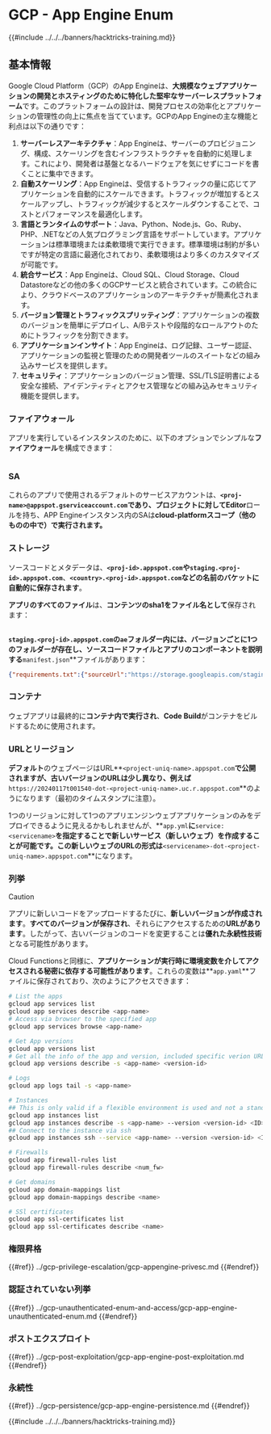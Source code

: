 # GCP - App Engine Enum

{{#include ../../../banners/hacktricks-training.md}}

## 基本情報 <a href="#reviewing-app-engine-configurations" id="reviewing-app-engine-configurations"></a>

Google Cloud Platform（GCP）のApp Engineは、**大規模なウェブアプリケーションの開発とホスティングのために特化した堅牢なサーバーレスプラットフォーム**です。このプラットフォームの設計は、開発プロセスの効率化とアプリケーションの管理性の向上に焦点を当てています。GCPのApp Engineの主な機能と利点は以下の通りです：

1. **サーバーレスアーキテクチャ**：App Engineは、サーバーのプロビジョニング、構成、スケーリングを含むインフラストラクチャを自動的に処理します。これにより、開発者は基盤となるハードウェアを気にせずにコードを書くことに集中できます。
2. **自動スケーリング**：App Engineは、受信するトラフィックの量に応じてアプリケーションを自動的にスケールできます。トラフィックが増加するとスケールアップし、トラフィックが減少するとスケールダウンすることで、コストとパフォーマンスを最適化します。
3. **言語とランタイムのサポート**：Java、Python、Node.js、Go、Ruby、PHP、.NETなどの人気プログラミング言語をサポートしています。アプリケーションは標準環境または柔軟環境で実行できます。標準環境は制約が多いですが特定の言語に最適化されており、柔軟環境はより多くのカスタマイズが可能です。
4. **統合サービス**：App Engineは、Cloud SQL、Cloud Storage、Cloud Datastoreなどの他の多くのGCPサービスと統合されています。この統合により、クラウドベースのアプリケーションのアーキテクチャが簡素化されます。
5. **バージョン管理とトラフィックスプリッティング**：アプリケーションの複数のバージョンを簡単にデプロイし、A/Bテストや段階的なロールアウトのためにトラフィックを分割できます。
6. **アプリケーションインサイト**：App Engineは、ログ記録、ユーザー認証、アプリケーションの監視と管理のための開発者ツールのスイートなどの組み込みサービスを提供します。
7. **セキュリティ**：アプリケーションのバージョン管理、SSL/TLS証明書による安全な接続、アイデンティティとアクセス管理などの組み込みセキュリティ機能を提供します。

### ファイアウォール

アプリを実行しているインスタンスのために、以下のオプションでシンプルな**ファイアウォール**を構成できます：

<figure><img src="../../../images/image (246).png" alt=""><figcaption></figcaption></figure>

### SA

これらのアプリで使用されるデフォルトのサービスアカウントは、**`<proj-name>@appspot.gserviceaccount.com`**であり、プロジェクトに対して**Editor**ロールを持ち、APP Engineインスタンス内のSAは**cloud-platformスコープ（他のものの中で）で実行されます。**

### ストレージ

ソースコードとメタデータは、**`<proj-id>.appspot.com`**や**`staging.<proj-id>.appspot.com`**、**`<country>.<proj-id>.appspot.com`**などの名前のバケットに**自動的に保存されます**。

**アプリのすべてのファイル**は、**コンテンツのsha1をファイル名として**保存されます：

<figure><img src="../../../images/image (82).png" alt=""><figcaption></figcaption></figure>

**`staging.<proj-id>.appspot.com`**の**`ae`**フォルダー内には、**バージョンごとに1つのフォルダーが存在し**、**ソースコード**ファイルと**アプリのコンポーネントを説明する**`manifest.json`**ファイルがあります：
```json
{"requirements.txt":{"sourceUrl":"https://storage.googleapis.com/staging.onboarding-host-98efbf97812843.appspot.com/a270eedcbe2672c841251022b7105d340129d108","sha1Sum":"a270eedc_be2672c8_41251022_b7105d34_0129d108"},"main_test.py":{"sourceUrl":"https://storage.googleapis.com/staging.onboarding-host-98efbf97812843.appspot.com/0ca32fd70c953af94d02d8a36679153881943f32","sha1Sum":"0ca32fd7_0c953af9_4d02d8a ...
```
### コンテナ

ウェブアプリは最終的に**コンテナ内で実行され**、**Code Build**がコンテナをビルドするために使用されます。

### URLとリージョン

**デフォルト**のウェブページはURL**`<project-uniq-name>.appspot.com`**で公開されますが、古いバージョンのURLは少し異なり、例えば**`https://20240117t001540-dot-<project-uniq-name>.uc.r.appspot.com`**のようになります（最初のタイムスタンプに注意）。

1つのリージョンに対して1つのアプリエンジンウェブアプリケーションのみをデプロイできるように見えるかもしれませんが、**`app.yml`**に**`service: <servicename>`**を指定することで新しいサービス（新しいウェブ）を作成することが可能です。この新しいウェブのURLの形式は**`<servicename>-dot-<project-uniq-name>.appspot.com`**になります。

### 列挙

> [!CAUTION]
> アプリに新しいコードをアップロードするたびに、**新しいバージョンが作成されます**。**すべてのバージョンが保存され**、それらにアクセスするための**URLがあります**。したがって、古いバージョンのコードを変更することは**優れた永続性技術**となる可能性があります。

Cloud Functionsと同様に、**アプリケーションが実行時に環境変数を介してアクセスされる秘密に依存する可能性があります**。これらの変数は**`app.yaml`**ファイルに保存されており、次のようにアクセスできます：
```bash
# List the apps
gcloud app services list
gcloud app services describe <app-name>
# Access via browser to the specified app
gcloud app services browse <app-name>

# Get App versions
gcloud app versions list
# Get all the info of the app and version, included specific verion URL and the env
gcloud app versions describe -s <app-name> <version-id>

# Logs
gcloud app logs tail -s <app-name>

# Instances
## This is only valid if a flexible environment is used and not a standard one
gcloud app instances list
gcloud app instances describe -s <app-name> --version <version-id> <ID>
## Connect to the instance via ssh
gcloud app instances ssh --service <app-name> --version <version-id> <ID>

# Firewalls
gcloud app firewall-rules list
gcloud app firewall-rules describe <num_fw>

# Get domains
gcloud app domain-mappings list
gcloud app domain-mappings describe <name>

# SSl certificates
gcloud app ssl-certificates list
gcloud app ssl-certificates describe <name>
```
### 権限昇格

{{#ref}}
../gcp-privilege-escalation/gcp-appengine-privesc.md
{{#endref}}

### 認証されていない列挙

{{#ref}}
../gcp-unauthenticated-enum-and-access/gcp-app-engine-unauthenticated-enum.md
{{#endref}}

### ポストエクスプロイト

{{#ref}}
../gcp-post-exploitation/gcp-app-engine-post-exploitation.md
{{#endref}}

### 永続性

{{#ref}}
../gcp-persistence/gcp-app-engine-persistence.md
{{#endref}}

{{#include ../../../banners/hacktricks-training.md}}
